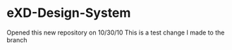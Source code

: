 # eXD-Design-System
Opened this new repository on 10/30/10
This is a test change I made to the branch 
